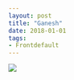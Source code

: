 ```yaml
---
layout: post
title: "Ganesh"
date: 2018-01-01
tags:
- Frontdefault
---
```




<div>
  <img src="http://www.aniket.co.uk/b/MWA/Frontdefault44.png"><br>
</div>